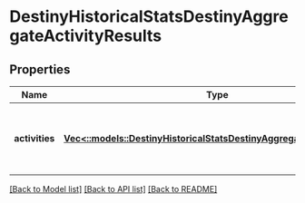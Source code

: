 # DestinyHistoricalStatsDestinyAggregateActivityResults

## Properties
Name | Type | Description | Notes
------------ | ------------- | ------------- | -------------
**activities** | [**Vec<::models::DestinyHistoricalStatsDestinyAggregateActivityStats>**](Destiny.HistoricalStats.DestinyAggregateActivityStats.md) | List of all activities the player has participated in. | [optional] [default to null]

[[Back to Model list]](../README.md#documentation-for-models) [[Back to API list]](../README.md#documentation-for-api-endpoints) [[Back to README]](../README.md)


